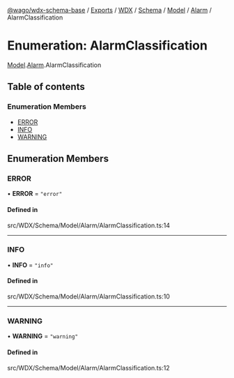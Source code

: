[@wago/wdx-schema-base](../README.md) / [Exports](../modules.md) / [WDX](../modules/WDX.md) / [Schema](../modules/WDX.Schema.md) / [Model](../modules/WDX.Schema.Model.md) / [Alarm](../modules/WDX.Schema.Model.Alarm.md) / AlarmClassification

# Enumeration: AlarmClassification

[Model](../modules/WDX.Schema.Model.md).[Alarm](../modules/WDX.Schema.Model.Alarm.md).AlarmClassification

## Table of contents

### Enumeration Members

- [ERROR](WDX.Schema.Model.Alarm.AlarmClassification.md#error)
- [INFO](WDX.Schema.Model.Alarm.AlarmClassification.md#info)
- [WARNING](WDX.Schema.Model.Alarm.AlarmClassification.md#warning)

## Enumeration Members

### ERROR

• **ERROR** = ``"error"``

#### Defined in

src/WDX/Schema/Model/Alarm/AlarmClassification.ts:14

___

### INFO

• **INFO** = ``"info"``

#### Defined in

src/WDX/Schema/Model/Alarm/AlarmClassification.ts:10

___

### WARNING

• **WARNING** = ``"warning"``

#### Defined in

src/WDX/Schema/Model/Alarm/AlarmClassification.ts:12
